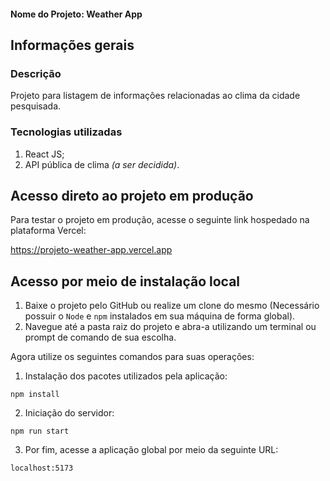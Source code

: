 #### Nome do Projeto: Weather App

## Informações gerais

### Descrição

Projeto para listagem de informações relacionadas ao clima da cidade pesquisada.

### Tecnologias utilizadas

1. React JS;
2. API pública de clima _(a ser decidida)_.

## Acesso direto ao projeto em produção

Para testar o projeto em produção, acesse o seguinte link hospedado na plataforma Vercel:<br>

https://projeto-weather-app.vercel.app

## Acesso por meio de instalação local

1. Baixe o projeto pelo GitHub ou realize um clone do mesmo (Necessário possuir o `Node` e `npm` instalados em sua máquina de forma global).
2. Navegue até a pasta raiz do projeto e abra-a utilizando um terminal ou prompt de comando de sua escolha.

Agora utilize os seguintes comandos para suas operações:

1. Instalação dos pacotes utilizados pela aplicação:

`npm install`

2. Iniciação do servidor:

`npm run start`

3. Por fim, acesse a aplicação global por meio da seguinte URL:

`localhost:5173`
